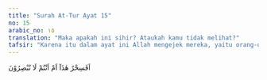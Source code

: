 ```yaml
---
title: "Surah At-Tur Ayat 15"
no: 15
arabic_no: ١٥
translation: "Maka apakah ini sihir? Ataukah kamu tidak melihat?"
tafsir: "Karena itu dalam ayat ini Allah mengejek mereka, yaitu orang-orang musyrik yang ketika di dunia menganggap Muhammad saw tukang sihir yang menyihir akal dan menutup mata mereka. Allah swt mengejek mereka ketika mereka diazab di akhirat. \"Apakah yang mereka lihat dengan mata kepala mereka sekarang ini, seperti azab yang diberitahukan kepada mereka di dunia itu, ataukah mereka masih terlena oleh sihir seperti dahulu mereka menganggap Muhammad saw menyihir mereka di dunia, ataukah mata mereka tidak melihat apa-apa?\" Sungguh azab itu telah menjadi kenyataan, mata mereka tidak kena sihir dan tidak pula ditutupi. \n\nJelasnya apakah dalam penglihatan mereka ada keraguan ataukah mata mereka sedang sakit? Tidak, kedua-duanya tidak, yang mereka lihat itu adalah kenyataan yang sebenarnya."
---
```

اَفَسِحْرٌ هٰذَآ اَمْ اَنْتُمْ لَا تُبْصِرُوْنَ 